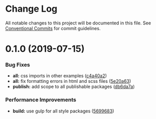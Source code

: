 # Change Log

All notable changes to this project will be documented in this file.
See [Conventional Commits](https://conventionalcommits.org) for commit guidelines.

# 0.1.0 (2019-07-15)


### Bug Fixes

* **all:** css imports in other examples ([c4a40a2](https://github.com/fremtind/jokul/commit/c4a40a2))
* **all:** fix formatting errors in html and scss files ([5e20a63](https://github.com/fremtind/jokul/commit/5e20a63))
* **publish:** add scope to all publishable packages ([db6da7a](https://github.com/fremtind/jokul/commit/db6da7a))


### Performance Improvements

* **build:** use gulp for all style packages ([5699683](https://github.com/fremtind/jokul/commit/5699683))
